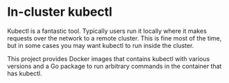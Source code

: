 # In-cluster kubectl

Kubectl is a fantastic tool. Typically users run it locally where it makes requests over the network
to a remote cluster. This is fine most of the time, but in some cases you may want kubectl to run
inside the cluster.

This project provides Docker images that contains kubectl with various versions
and a Go package to run arbitrary commands in the container that has kubectl.






